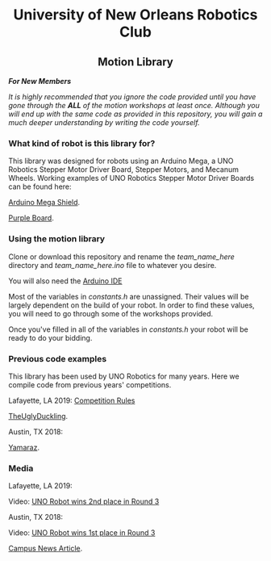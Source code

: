<h1 style="text-align:center"> University of New Orleans Robotics Club </h1>

<h2 style="text-align:center">Motion Library</h2>

*****For New Members*****

_It is highly recommended that you ignore the code provided until
you have gone through the **ALL** of the motion workshops at least once. Although you will end up with the same code as provided in this repository, you will gain a much deeper understanding by writing the code yourself._

### What kind of robot is this library for?

This library was designed for robots using an Arduino Mega, a UNO Robotics Stepper Motor Driver Board, Stepper Motors, and Mecanum Wheels.
Working examples of UNO Robotics Stepper Motor Driver Boards can be found here:

[Arduino Mega Shield](https://cadlab.io/project/2003/master/files).

[Purple Board](https://github.com/Andrew-Stark/ratFink-Source).

### Using the motion library

Clone or download this repository and rename the *team_name_here* directory and *team_name_here.ino* file to whatever you desire.

You will also need the [Arduino IDE](https://www.arduino.cc/en/Main/Software)

Most of the variables in *constants.h* are unassigned. Their values will be largely dependent on the build of your robot. In order to find these values, you will need to go through some of the workshops provided. 

Once you've filled in all of the variables in *constants.h* your robot will be ready to do your bidding.

### Previous code examples

This library has been used by UNO Robotics for many years. Here we compile code from previous years' competitions.

Lafayette, LA 2019: [Competition Rules](http://sites.ieee.org/r5annualmtg2018/files/2018/09/2019-Robotics-Competition-Rules.pdf)

[TheUglyDuckling](https://github.com/RishavRajendra/TheUglyDuckling).

Austin, TX 2018: 

[Yamaraz](https://github.com/nrayamajhee/Yamaraz).

### Media

Lafayette, LA 2019:

Video: [UNO Robot wins 2nd place in Round 3](https://www.youtube.com/watch?v=IMj3g3HFpEc)

Austin, TX 2018:

Video: [UNO Robot wins 1st place in Round 3](https://www.youtube.com/watch?v=BYYOhwhvQP8)

[Campus News Article](http://new.uno.edu/news/2018-04-17/university-of-new-orleans).



